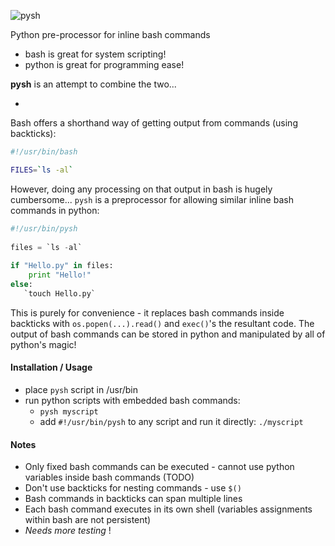 ![pysh](http://www.forhadahmed.net/github/pysh-logo.png)

Python pre-processor for inline bash commands

* bash is great for system scripting! 
* python is great for programming ease!

**pysh** is an attempt to combine the two...

-

Bash offers a shorthand way of getting output from commands (using backticks):
```bash    
#!/usr/bin/bash

FILES=`ls -al`
```
However, doing any processing on that output in bash is hugely cumbersome...
`pysh` is a preprocessor for allowing similar inline bash commands in python:
```python
#!/usr/bin/pysh
    
files = `ls -al`
    
if "Hello.py" in files:
    print "Hello!"
else:
   `touch Hello.py`
```    
This is purely for convenience - it replaces bash commands inside backticks with
`os.popen(...).read()` and `exec()`'s the resultant code.  The output of bash 
commands can be stored in python and manipulated by all of python's magic!

#### Installation / Usage

* place `pysh` script in /usr/bin
* run python scripts with embedded bash commands:
  * `pysh myscript`
  * add `#!/usr/bin/pysh` to any script and run it directly: `./myscript`


#### Notes

* Only fixed bash commands can be executed - cannot use python variables inside bash commands (TODO)
* Don't use backticks for nesting commands - use `$()`
* Bash commands in backticks can span multiple lines
* Each bash command executes in its own shell (variables assignments within bash are not persistent)
* *Needs more testing* !
